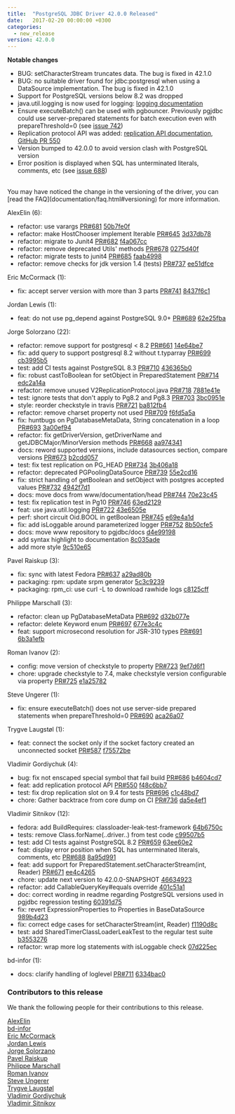 ```yaml
---
title:  "PostgreSQL JDBC Driver 42.0.0 Released"
date:   2017-02-20 00:00:00 +0300
categories:
  - new_release
version: 42.0.0
---
```

**Notable changes**

* BUG: setCharacterStream truncates data. The bug is fixed in 42.1.0
* BUG: no suitable driver found for jdbc:postgresql when using a DataSource implementation. The bug is fixed in 42.1.0
* Support for PostgreSQL versions below 8.2 was dropped
* java.util.logging is now used for logging: [logging documentation](https://jdbc.postgresql.org/documentation/head/logging.html)
* Ensure executeBatch() can be used with pgbouncer. Previously pgjdbc could use server-prepared statements for batch execution even with prepareThreshold=0 (see [issue 742](https://github.com/pgjdbc/pgjdbc/issues/742))
* Replication protocol API was added: [replication API documentation](https://jdbc.postgresql.org/documentation/head/replication.html), [GitHub PR 550](https://github.com/pgjdbc/pgjdbc/pull/550)
* Version bumped to 42.0.0 to avoid version clash with PostgreSQL version
* Error position is displayed when SQL has unterminated literals, comments, etc (see [issue 688](https://github.com/pgjdbc/pgjdbc/issues/688))

<br>
You may have noticed the change in the versioning of the driver, you can [read the FAQ](documentation/faq.html#versioning) for more information.

<!--more-->

AlexElin (6):

* refactor: use varargs [PR#681](https://github.com/pgjdbc/pgjdbc/pull/681) [50b7fe0f](https://github.com/pgjdbc/pgjdbc/commit/50b7fe0fe901ee24160615bebd4b86603b960b86)
* refactor: make HostChooser implement Iterable [PR#645](https://github.com/pgjdbc/pgjdbc/pull/645) [3d37db78](https://github.com/pgjdbc/pgjdbc/commit/3d37db78ae4a82cab8809bac86e3b55537e91d95)
* refactor: migrate to Junit4 [PR#682](https://github.com/pgjdbc/pgjdbc/pull/682) [f4a067cc](https://github.com/pgjdbc/pgjdbc/commit/f4a067cc5d32dde2698a062d6f9855d50fa3127d)
* refactor: remove deprecated Utils' methods [PR#678](https://github.com/pgjdbc/pgjdbc/pull/678) [0275d40f](https://github.com/pgjdbc/pgjdbc/commit/0275d40f6f2b8b30faef8aed31761e1ff7a0ed90)
* refactor: migrate tests to junit4 [PR#685](https://github.com/pgjdbc/pgjdbc/pull/685) [faab4998](https://github.com/pgjdbc/pgjdbc/commit/faab499853c56f67cb70fb242f75b918452f2a6f)
* refactor: remove checks for jdk version 1.4 (tests) [PR#737](https://github.com/pgjdbc/pgjdbc/pull/737) [ee51dfce](https://github.com/pgjdbc/pgjdbc/commit/ee51dfce99dcd922b66373cd0c69c83bf339dbdb)

Eric McCormack (1):

* fix: accept server version with more than 3 parts [PR#741](https://github.com/pgjdbc/pgjdbc/pull/741) [8437f6c1](https://github.com/pgjdbc/pgjdbc/commit/8437f6c1c76c3560331d75c4332ab50959d57228)

Jordan Lewis (1):

* feat: do not use pg_depend against PostgreSQL 9.0+ [PR#689](https://github.com/pgjdbc/pgjdbc/pull/689) [62e25fba](https://github.com/pgjdbc/pgjdbc/commit/62e25fba70002d7639472c5a1dcd9d1de5b7f872)

Jorge Solorzano (22):

* refactor: remove support for postgresql < 8.2 [PR#661](https://github.com/pgjdbc/pgjdbc/pull/661) [14e64be7](https://github.com/pgjdbc/pgjdbc/commit/14e64be7dc43feaef210e82fcd9b6089e54e5e4f)
* fix: add query to support postgresql 8.2 without t.typarray [PR#699](https://github.com/pgjdbc/pgjdbc/pull/699) [cb3995b5](https://github.com/pgjdbc/pgjdbc/commit/cb3995b5a0311a2f5f7737fdfe83457680305efb)
* test: add CI tests against PostgreSQL 8.3 [PR#710](https://github.com/pgjdbc/pgjdbc/pull/710) [436365b0](https://github.com/pgjdbc/pgjdbc/commit/436365b095d0a276b876433fd00d9bbac72708cc)
* fix: robust castToBoolean for setObject in PreparedStatement [PR#714](https://github.com/pgjdbc/pgjdbc/pull/714) [edc2a14a](https://github.com/pgjdbc/pgjdbc/commit/edc2a14af8837911a48bb322363bb8b70d2b173d)
* refactor: remove unused V2ReplicationProtocol.java [PR#718](https://github.com/pgjdbc/pgjdbc/pull/718) [7881e41e](https://github.com/pgjdbc/pgjdbc/commit/7881e41ea93f3bd6a3f58e85cb4329f77b667db0)
* test: ignore tests that don't apply to Pg8.2 and Pg8.3 [PR#703](https://github.com/pgjdbc/pgjdbc/pull/703) [3bc0951e](https://github.com/pgjdbc/pgjdbc/commit/3bc0951e84ad3b7af746e2dece04b4ea816605e2)
* style: reorder checkstyle in travis [PR#721](https://github.com/pgjdbc/pgjdbc/pull/721) [ba812fb4](https://github.com/pgjdbc/pgjdbc/commit/ba812fb404852b73a304f7ccb068a2030b8604b3)
* refactor: remove charset property not used [PR#709](https://github.com/pgjdbc/pgjdbc/pull/709) [f6fd5a5a](https://github.com/pgjdbc/pgjdbc/commit/f6fd5a5abea1efe9b987825b7874ffd962772197)
* fix: huntbugs on PgDatabaseMetaData, String concatenation in a loop [PR#693](https://github.com/pgjdbc/pgjdbc/pull/693) [3a00ef94](https://github.com/pgjdbc/pgjdbc/commit/3a00ef9436c6b04c472330802a8adb22adaa9b63)
* refactor: fix getDriverVersion, getDriverName and getJDBCMajor/MinorVersion methods [PR#668](https://github.com/pgjdbc/pgjdbc/pull/668) [aa974341](https://github.com/pgjdbc/pgjdbc/commit/aa9743417f18a10a1a7c7a4bc25ad2862155ddc8)
* docs: reword supported versions, include datasources section, compare versions [PR#673](https://github.com/pgjdbc/pgjdbc/pull/673) [b2cdd057](https://github.com/pgjdbc/pgjdbc/commit/b2cdd057664a00928d97290ed7435fcf57f3a360)
* test: fix test replication on PG_HEAD [PR#734](https://github.com/pgjdbc/pgjdbc/pull/734) [3b406a18](https://github.com/pgjdbc/pgjdbc/commit/3b406a18a7c1751aa477e8378ee8cad0a60efd1e)
* refactor: deprecated PGPoolingDataSource [PR#739](https://github.com/pgjdbc/pgjdbc/pull/739) [55e2cd16](https://github.com/pgjdbc/pgjdbc/commit/55e2cd16cc7e30b1370e777d71556aa625bace9f)
* fix: strict handling of getBoolean and setObject with postgres accepted values [PR#732](https://github.com/pgjdbc/pgjdbc/pull/732) [4942f7d1](https://github.com/pgjdbc/pgjdbc/commit/4942f7d1cc812feeeca331878334a3d4058615e4)
* docs: move docs from www/documentation/head [PR#744](https://github.com/pgjdbc/pgjdbc/pull/744) [70e23c45](https://github.com/pgjdbc/pgjdbc/commit/70e23c45c904ebded42ab1b5efc10d66f34ab68c)
* test: fix replication test in Pg10 [PR#746](https://github.com/pgjdbc/pgjdbc/pull/746) [63ed2129](https://github.com/pgjdbc/pgjdbc/commit/63ed2129f7aa4375d009f19c64dc2404e725aabb)
* feat: use java.util.logging [PR#722](https://github.com/pgjdbc/pgjdbc/pull/722) [43e6505e](https://github.com/pgjdbc/pgjdbc/commit/43e6505e3aa16e6acdf08f02f2dd1e3cf131ac3e)
* perf: short circuit Oid.BOOL in getBoolean [PR#745](https://github.com/pgjdbc/pgjdbc/pull/745) [e69e4a1d](https://github.com/pgjdbc/pgjdbc/commit/e69e4a1d5502319bc810e0e4529611ba52ea386c)
* fix: add isLoggable around parameterized logger [PR#752](https://github.com/pgjdbc/pgjdbc/pull/752) [8b50cfe5](https://github.com/pgjdbc/pgjdbc/commit/8b50cfe58c47d19adc0c241488a24037f4a4416f)
* docs: move www repository to pgjdbc/docs [d4e99198](https://github.com/pgjdbc/pgjdbc/commit/d4e99198336bf41fc7f3fe9c0746036d5477601c)
* add syntax highlight to documentation [8c035ade](https://github.com/pgjdbc/pgjdbc/commit/8c035adeb820c8a19e372f0b76a70e511b657cad)
* add more style [9c510e65](https://github.com/pgjdbc/pgjdbc/commit/9c510e65f573354a47b7e94553870231e8dc2935)

Pavel Raiskup (3):

* fix: sync with latest Fedora [PR#637](https://github.com/pgjdbc/pgjdbc/pull/637) [a29ad80b](https://github.com/pgjdbc/pgjdbc/commit/a29ad80bcfdd65d11257f6339eb6bf2512612eed)
* packaging: rpm: update srpm generator [5c3c9239](https://github.com/pgjdbc/pgjdbc/commit/5c3c92392d66608ed7d9d1f96eb5b380e2667cd9)
* packaging: rpm_ci: use curl -L to download rawhide logs [c8125cff](https://github.com/pgjdbc/pgjdbc/commit/c8125cff3ae719675983185d49cd49e6c028d7b7)

Philippe Marschall (3):

* refactor: clean up PgDatabaseMetaData [PR#692](https://github.com/pgjdbc/pgjdbc/pull/692) [d32b077e](https://github.com/pgjdbc/pgjdbc/commit/d32b077e20b2afae9c4c80f704f7c8a26a8b8e11)
* refactor: delete Keyword enum [PR#697](https://github.com/pgjdbc/pgjdbc/pull/697) [677e3c4c](https://github.com/pgjdbc/pgjdbc/commit/677e3c4cf2533ce283a2d444cee6da8a94a4ca82)
* feat: support microsecond resolution for JSR-310 types [PR#691](https://github.com/pgjdbc/pgjdbc/pull/691) [6b3a1efb](https://github.com/pgjdbc/pgjdbc/commit/6b3a1efb36709e570caf0dc71a42a53e89f5a5e0)

Roman Ivanov (2):

* config: move version of checkstyle to property [PR#723](https://github.com/pgjdbc/pgjdbc/pull/723) [9ef7d6f1](https://github.com/pgjdbc/pgjdbc/commit/9ef7d6f1f274a75a14b380c57f4c140b47b25888)
* chore: upgrade checkstyle to 7.4, make checkstyle version configurable via property [PR#725](https://github.com/pgjdbc/pgjdbc/pull/725) [e1a25782](https://github.com/pgjdbc/pgjdbc/commit/e1a2578247684667a51bc34ee53449e4457755df)

Steve Ungerer (1):

* fix: ensure executeBatch() does not use server-side prepared statements when prepareThreshold=0 [PR#690](https://github.com/pgjdbc/pgjdbc/pull/690) [aca26a07](https://github.com/pgjdbc/pgjdbc/commit/aca26a07026e9b289a209799ab28131a33b296dd)

Trygve Laugstøl (1):

* feat: connect the socket only if the socket factory created an unconnected socket [PR#587](https://github.com/pgjdbc/pgjdbc/pull/587) [f75572be](https://github.com/pgjdbc/pgjdbc/commit/f75572beb8b59a7a73f6e1d12d692b483dc04c85)

Vladimir Gordiychuk (4):

* bug: fix not enscaped special symbol that fail build [PR#686](https://github.com/pgjdbc/pgjdbc/pull/686) [b4604cd7](https://github.com/pgjdbc/pgjdbc/commit/b4604cd7de0c297c8b56608642055ed6eb3645e0)
* feat: add replication protocol API [PR#550](https://github.com/pgjdbc/pgjdbc/pull/550) [f48c6bb7](https://github.com/pgjdbc/pgjdbc/commit/f48c6bb7e726479bbf4be4ef95e4c138db5cac96)
* test: fix drop replication slot on 9.4 for tests [PR#696](https://github.com/pgjdbc/pgjdbc/pull/696) [c1c48bd7](https://github.com/pgjdbc/pgjdbc/commit/c1c48bd705f04e8d1b1cb8b998dda0a6893f891d)
* chore: Gather backtrace from core dump on CI [PR#736](https://github.com/pgjdbc/pgjdbc/pull/736) [da5e4ef1](https://github.com/pgjdbc/pgjdbc/commit/da5e4ef1cbc4a5c9f41e9aee8d183560ba679541)

Vladimir Sitnikov (12):

* fedora: add BuildRequires: classloader-leak-test-framework [64b6750c](https://github.com/pgjdbc/pgjdbc/commit/64b6750cbd49ca8a9f0596bed1876132b64c34d4)
* tests: remove Class.forName(..driver..) from test code [c99507b5](https://github.com/pgjdbc/pgjdbc/commit/c99507b5661804b5b1b2340ba747fe553dc37a68)
* test: add CI tests against PostgreSQL 8.2 [PR#659](https://github.com/pgjdbc/pgjdbc/pull/659) [63ee60e2](https://github.com/pgjdbc/pgjdbc/commit/63ee60e2ad93441ff55dab08213cc09815b614e0)
* feat: display error position when SQL has unterminated literals, comments, etc [PR#688](https://github.com/pgjdbc/pgjdbc/pull/688) [8a95d991](https://github.com/pgjdbc/pgjdbc/commit/8a95d991e2032cf0406be8e54e70cfafaad794b5)
* feat: add support for PreparedStatement.setCharacterStream(int, Reader) [PR#671](https://github.com/pgjdbc/pgjdbc/pull/671) [ee4c4265](https://github.com/pgjdbc/pgjdbc/commit/ee4c4265aebc1c73a1d1fabac5ba259d1fbfd1e4)
* chore: update next version to 42.0.0-SNAPSHOT [46634923](https://github.com/pgjdbc/pgjdbc/commit/466349236622c6b03bb9cd8d7f517c3ce0586751)
* refactor: add CallableQueryKey#equals override [401c51a1](https://github.com/pgjdbc/pgjdbc/commit/401c51a15d80d2f24cddbe5cd4b2ca7509a0a765)
* doc: correct wording in readme regarding PostgreSQL versions used in pgjdbc regression testing [60391d75](https://github.com/pgjdbc/pgjdbc/commit/60391d7559d6ee4e579ec2e36d7aa8199a99189d)
* fix: revert ExpressionProperties to Properties in BaseDataSource [989b4d23](https://github.com/pgjdbc/pgjdbc/commit/989b4d235ec6776f31284d15618195cf7f8a7a79)
* fix: correct edge cases for setCharacterStream(int, Reader) [f1190d8c](https://github.com/pgjdbc/pgjdbc/commit/f1190d8c2eb1c506616e2298aabad211ba3bdb0a)
* test: add SharedTimerClassLoaderLeakTest to the regular test suite [b3553276](https://github.com/pgjdbc/pgjdbc/commit/b3553276ad48cbb47cd4849d3a08b7ee61be8ace)
* refactor: wrap more log statements with isLoggable check [07d225ec](https://github.com/pgjdbc/pgjdbc/commit/07d225ec1028d945533d5023702b3865aee54ad6)

bd-infor (1):

* docs: clarify handling of loglevel [PR#711](https://github.com/pgjdbc/pgjdbc/pull/711) [6334bac0](https://github.com/pgjdbc/pgjdbc/commit/6334bac036efaa4a9f2a445f1cbdcc310f4c6263)

<a name="contributors_{{ version }}"></a>
### Contributors to this release

We thank the following people for their contributions to this release.

[AlexElin](https://github.com/AlexElin)  
[bd-infor](https://github.com/bd-infor)  
[Eric McCormack](https://github.com/ericmack)  
[Jordan Lewis](https://github.com/jordanlewis)  
[Jorge Solorzano](https://github.com/jorsol)  
[Pavel Raiskup](https://github.com/praiskup)  
[Philippe Marschall](https://github.com/marschall)  
[Roman Ivanov](https://github.com/romani)  
[Steve Ungerer](https://github.com/scubasau)  
[Trygve Laugstøl](https://github.com/trygvis)  
[Vladimir Gordiychuk](https://github.com/Gordiychuk)  
[Vladimir Sitnikov](https://github.com/vlsi)  
